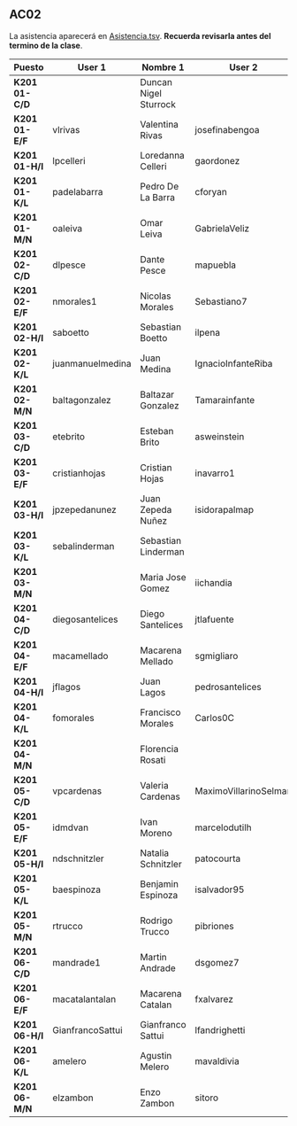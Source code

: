 ﻿## AC02

La asistencia aparecerá en [Asistencia.tsv](Asistencia.tsv). **Recuerda revisarla antes del termino de la clase**.

| Puesto          | User 1           | Nombre 1              | User 2                | Nombre 2                |
|-----------------|------------------|-----------------------|-----------------------|-------------------------|
| **K201 01-C/D** |                  | Duncan Nigel Sturrock |                       |                         |  
| **K201 01-E/F** | vlrivas          | Valentina Rivas       | josefinabengoa        | Josefina Bengoa         |
| **K201 01-H/I** | lpcelleri        | Loredanna Celleri     | gaordonez             | Gonzalo Ordoñez         |
| **K201 01-K/L** | padelabarra      | Pedro De La Barra     | cforyan               | Cristobal O'Ryan        |
| **K201 01-M/N** | oaleiva          | Omar Leiva            | GabrielaVeliz         | Gabriela Veliz          |
| **K201 02-C/D** | dlpesce          | Dante Pesce           | mapuebla              | Mauro Puebla            |
| **K201 02-E/F** | nmorales1        | Nicolas Morales       | Sebastiano7           | Sebastian Mohr          |
| **K201 02-H/I** | saboetto         | Sebastian Boetto      | ilpena                | Ignacio Peña            |
| **K201 02-K/L** | juanmanuelmedina | Juan Medina           | IgnacioInfanteRiba    | Ignacio Infante         |
| **K201 02-M/N** | baltagonzalez    | Baltazar Gonzalez     | Tamarainfante         | Tamara Infante          |
| **K201 03-C/D** | etebrito         | Esteban Brito         | asweinstein           | Andres Weinstein        |
| **K201 03-E/F** | cristianhojas    | Cristian Hojas        | inavarro1             | Isidora Navarro         |
| **K201 03-H/I** | jpzepedanunez    | Juan Zepeda Nuñez     | isidorapalmap         | Isidora Palma           |
| **K201 03-K/L** | sebalinderman    | Sebastian Linderman   |                       | Guido Ignacio Sepúlveda |
| **K201 03-M/N** |                  | Maria Jose Gomez      | iichandia             | Ivan Chandia            |
| **K201 04-C/D** | diegosantelices  | Diego Santelices      | jtlafuente            | Jose Lafuente           |
| **K201 04-E/F** | macamellado      | Macarena Mellado      | sgmigliaro            | Sebastian Migliaro      |
| **K201 04-H/I** | jflagos          | Juan Lagos            | pedrosantelices       | Pedro Santelices        |
| **K201 04-K/L** | fomorales        | Francisco Morales     | Carlos0C              | Carlos Cespedes         |
| **K201 04-M/N** |                  | Florencia Rosati      |                       | María Jesús García      |
| **K201 05-C/D** | vpcardenas       | Valeria Cardenas      | MaximoVillarinoSelman | Maximo Villarino        |
| **K201 05-E/F** | idmdvan          | Ivan Moreno           | marcelodutilh         | Marcelo Dutilh          |
| **K201 05-H/I** | ndschnitzler     | Natalia Schnitzler    | patocourta            | Patricio Court          |
| **K201 05-K/L** | baespinoza       | Benjamin Espinoza     | isalvador95           | Iñaki Salvador          |
| **K201 05-M/N** | rtrucco          | Rodrigo Trucco        | pibriones             | Pamela Briones          |
| **K201 06-C/D** | mandrade1        | Martin Andrade        | dsgomez7              | Diego Gomez             |
| **K201 06-E/F** | macatalantalan   | Macarena Catalan      | fxalvarez             | Francisco Alvarez       |
| **K201 06-H/I** | GianfrancoSattui | Gianfranco Sattui     | lfandrighetti         | Laura Andrighetti       |
| **K201 06-K/L** | amelero          | Agustin Melero        | mavaldivia            | Mauricio Valdivia       |
| **K201 06-M/N** | elzambon         | Enzo Zambon           | sitoro                | Sebastian Toro          |
